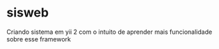 # sisweb
Criando sistema em yii 2 com o intuito de aprender mais funcionalidade sobre esse framework
